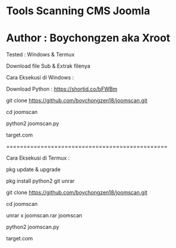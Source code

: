 # Tools Scanning CMS Joomla

# Author : Boychongzen aka Xroot

Tested : Windows & Termux


Download file Sub & Extrak filenya

Cara Eksekusi di Windows :

Download Python : https://shortid.co/bFWBm

git clone https://github.com/boychongzen18/joomscan.git

cd joomscan

python2 joomscan.py

target.com

===============================================

Cara Eksekusi di Termux :

pkg update & upgrade

pkg install python2 git unrar

git clone https://github.com/boychongzen18/joomscan.git

cd joomscan

unrar x joomscan.rar joomscan

python2 joomscan.py

target.com

